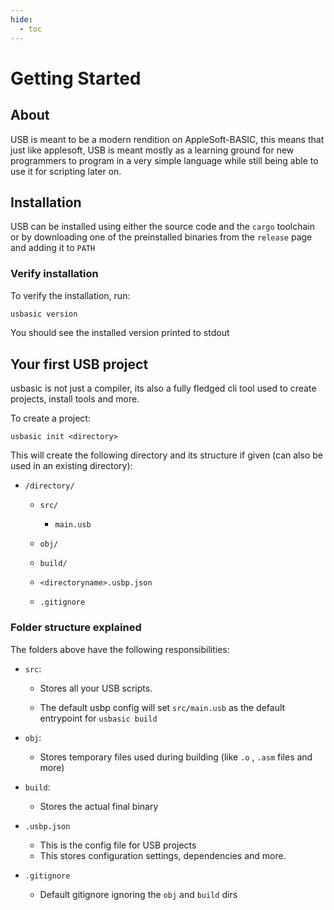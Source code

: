```yaml
---
hide:
  - toc
---
```


# Getting Started

## About

USB is meant to be a modern rendition on AppleSoft-BASIC, this means that just like applesoft, USB is meant mostly as a learning ground for new programmers to program in a very simple language while still being able to use it for scripting later on.

## Installation

USB can be installed using either the source code and the `cargo` toolchain or by downloading one of the preinstalled binaries from the `release` page and adding it to `PATH`

### Verify installation

To verify the installation, run:

```bash
usbasic version
```

You should see the installed version printed to stdout

## Your first USB project

usbasic is not just a compiler, its also a fully fledged cli tool used to create projects, install tools and more.

To create a project:

```basic
usbasic init <directory>
```

This will create the following directory and its structure if given (can also be used in an existing directory):

- `/directory/`

  - `src/`

    - `main.usb`

  - `obj/`

  - `build/`

  - `<directoryname>.usbp.json`

  - `.gitignore`

### Folder structure explained

The folders above have the following responsibilities:

- `src`:

  - Stores all your USB scripts.

  - The default usbp config will set `src/main.usb` as the default entrypoint for `usbasic build`

- `obj`:

  - Stores temporary files used during building (like `.o` , `.asm` files and more)

- `build`:
  - Stores the actual final binary
- `.usbp.json`
  - This is the config file for USB projects
  - This stores configuration settings, dependencies and more.
- `.gitignore`
  - Default gitignore ignoring the `obj` and `build` dirs
